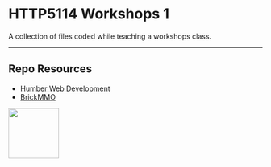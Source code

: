 # HTTP5114 Workshops 1

A collection of files coded while teaching a workshops class.

***

## Repo Resources

* [Humber Web Development](https://mediaarts.humber.ca/programs/web-development.html)
* [BrickMMO](https://brickmmo.com/)

<a href="https://codeadam.ca">
<img src="https://codeadam.ca/images/code-block.png" width="100">
</a>
